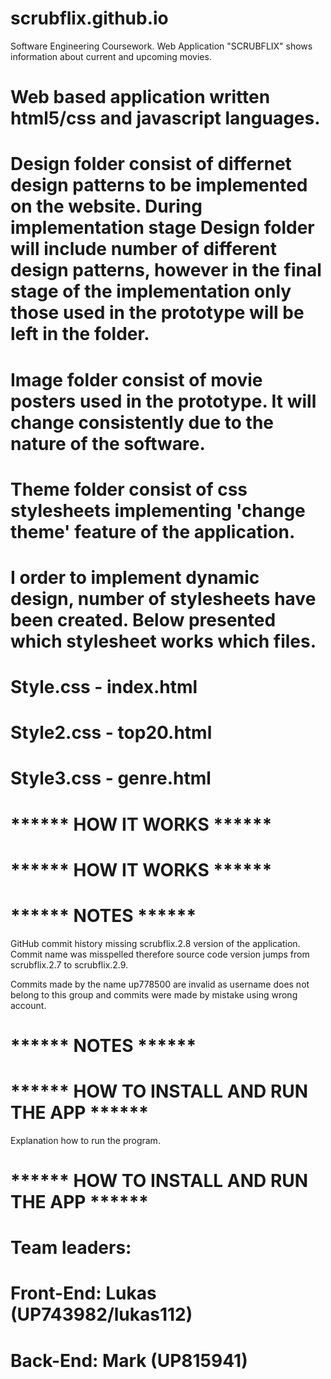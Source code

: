 # scrubflix.github.io
Software Engineering Coursework. Web Application "SCRUBFLIX" shows information about current and upcoming movies.

# Web based application written html5/css and javascript languages.
# Design folder consist of differnet design patterns to be implemented on the website. During implementation stage Design folder will include number of different design patterns, however in the final stage of the implementation only those used in the prototype will be left in the folder.
# Image folder consist of movie posters used in the prototype. It will change consistently due to the nature of the software.
# Theme folder consist of css stylesheets implementing 'change theme' feature of the application.
# I order to implement dynamic design, number of stylesheets have been created. Below presented which stylesheet works which files.
# Style.css - index.html
# Style2.css - top20.html
# Style3.css - genre.html


# ****** HOW IT WORKS ******

# ****** HOW IT WORKS ******
# ****** NOTES ******
GitHub commit history missing scrubflix.2.8 version of the application. Commit name was misspelled therefore source code version jumps from scrubflix.2.7 to scrubflix.2.9.

Commits made by the name up778500 are invalid as username does not belong to this group and commits were made by mistake using wrong account.
# ****** NOTES ******

# ****** HOW TO INSTALL AND RUN THE APP ******
Explanation how to run the program.
# ****** HOW TO INSTALL AND RUN THE APP ******

# Team leaders: 
# Front-End: Lukas (UP743982/lukas112)
# Back-End: Mark (UP815941)
